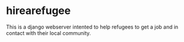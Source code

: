# hirearefugee
This is a django webserver intented to help refugees to get a job and in contact with their local community.

